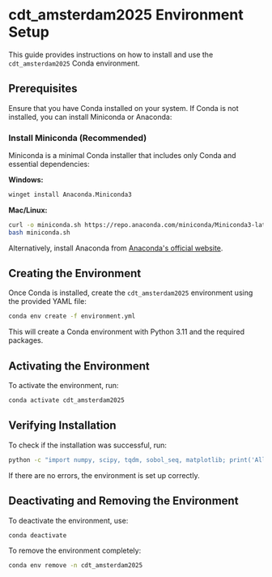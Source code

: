 # cdt_amsterdam2025 Environment Setup

This guide provides instructions on how to install and use the `cdt_amsterdam2025` Conda environment.

## Prerequisites

Ensure that you have Conda installed on your system. If Conda is not installed, you can install Miniconda or Anaconda:

### Install Miniconda (Recommended)
Miniconda is a minimal Conda installer that includes only Conda and essential dependencies:

**Windows:**
```sh
winget install Anaconda.Miniconda3
```

**Mac/Linux:**
```sh
curl -o miniconda.sh https://repo.anaconda.com/miniconda/Miniconda3-latest-Linux-x86_64.sh
bash miniconda.sh
```

Alternatively, install Anaconda from [Anaconda's official website](https://www.anaconda.com/products/distribution).

## Creating the Environment

Once Conda is installed, create the `cdt_amsterdam2025` environment using the provided YAML file:

```sh
conda env create -f environment.yml
```

This will create a Conda environment with Python 3.11 and the required packages.

## Activating the Environment

To activate the environment, run:
```sh
conda activate cdt_amsterdam2025
```

## Verifying Installation

To check if the installation was successful, run:
```sh
python -c "import numpy, scipy, tqdm, sobol_seq, matplotlib; print('All packages imported successfully!')"
```

If there are no errors, the environment is set up correctly.

## Deactivating and Removing the Environment

To deactivate the environment, use:
```sh
conda deactivate
```

To remove the environment completely:
```sh
conda env remove -n cdt_amsterdam2025
```

